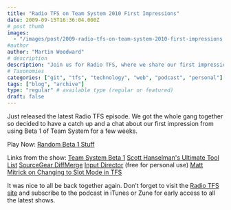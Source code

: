 ```yaml
---
title: "Radio TFS on Team System 2010 First Impressions"
date: 2009-09-15T16:36:04.000Z
# post thumb
images:
  - "/images/post/2009-radio-tfs-on-team-system-2010-first-impressions.jpg"
#author
author: "Martin Woodward"
# description
description: "Join us for Radio TFS, where we share our first impressions of Team System 2010 Beta 1 and discuss insights from the latest episode."
# Taxonomies
categories: ["git", "tfs", "technology", "web", "podcast", "personal"]
tags: ["blog", "archive"]
type: "regular" # available type (regular or featured)
draft: false
---
```

Just released the latest Radio TFS episode.  We got the whole gang together so decided to have a catch up and a chat about our first impression from using Beta 1 of Team System for a few weeks.     

Play Now: [Random Beta 1 Stuff](http://www.podtrac.com/pts/redirect.mp3/listen.radiotfs.com/radiotfs_026.mp3)   

Links from the show:     [Team System Beta 1](http://msdn.microsoft.com/en-us/teamsystem/dd819231.aspx)    [Scott Hanselman's Ultimate Tool List](http://www.hanselman.com/blog/ScottHanselmans2009UltimateDeveloperAndPowerUsersToolListForWindows.aspx)             [SourceGear DiffMerge](http://www.sourcegear.com/diffmerge/)        [Input Director](http://www.inputdirector.com/) (free for personal use)            [Matt Mitrick on Changing to Slot Mode in TFS](http://blogs.msdn.com/mitrik/archive/2009/05/28/changing-to-slot-mode-in-tfs-2010-version-control.aspx)   

It was nice to all be back together again.  Don’t forget to visit the [Radio TFS site](http://www.radiotfs.com) and subscribe to the podcast in iTunes or Zune for early access to all the latest shows.